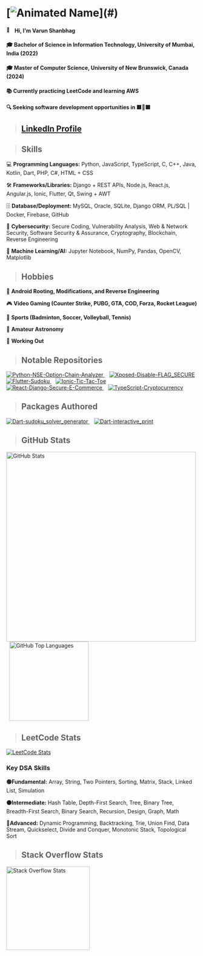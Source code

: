 # [![Animated Name](https://readme-typing-svg.herokuapp.com?font=Fira+Code&size=30&duration=3500&pause=1000&color=00B200&repeat=false&width=700&height=70&lines=Hello+World%2C+welcome+to+my+profile!)](#)

#### <a href="#"><img src="https://media.giphy.com/media/hvRJCLFzcasrR4ia7z/giphy.gif" width="15" alt="👋"></a>&nbsp; Hi, I'm Varun Shanbhag

#### 🎓 Bachelor of Science in Information Technology, University of Mumbai, India (2022)

#### 🎓 Master of Computer Science, University of New Brunswick, Canada (2024)

#### 📚 Currently practicing LeetCode and learning AWS

#### 🔍 Seeking software development opportunities in 🟥🍁🟥

> ## [LinkedIn Profile](https://www.linkedin.com/in/varun-shanbhag-858b94212/)

> ## Skills

💻 **Programming Languages:** Python, JavaScript, TypeScript, C, C++, Java, Kotlin, Dart, PHP, C#, HTML + CSS

🛠️ **Frameworks/Libraries:** Django + REST APIs, Node.js, React.js, Angular.js, Ionic, Flutter, Qt, Swing + AWT

🗄️ **Database/Deployment:** MySQL, Oracle, SQLite, Django ORM, PL/SQL | Docker, Firebase, GitHub

🔐 **Cybersecurity:** Secure Coding, Vulnerability Analysis, Web & Network Security, Software Security & Assurance,
Cryptography, Blockchain, Reverse Engineering

🤖 **Machine Learning/AI:** Jupyter Notebook, NumPy, Pandas, OpenCV, Matplotlib

> ## Hobbies

📱 **Android Rooting, Modifications, and Reverse Engineering**

🎮 **Video Gaming (Counter Strike, PUBG, GTA, COD, Forza, Rocket League)**

🏸 **Sports (Badminton, Soccer, Volleyball, Tennis)**

🔭 **Amateur Astronomy**

💪 **Working Out**

> ## Notable Repositories

<tr>
  <td style="text-align: center;width: 50%">
    <a href="https://github.com/VarunS2002/Python-NSE-Option-Chain-Analyzer">
      <img src="https://github-readme-stats.vercel.app/api/pin/?username=VarunS2002&repo=Python-NSE-Option-Chain-Analyzer&theme=dark" alt="Python-NSE-Option-Chain-Analyzer" />
    </a>
  </td> &nbsp;&nbsp;
  <td style="text-align: center;width: 50%">
    <a href="https://github.com/VarunS2002/Xposed-Disable-FLAG_SECURE">
      <img src="https://github-readme-stats.vercel.app/api/pin/?username=VarunS2002&repo=Xposed-Disable-FLAG_SECURE&theme=dark"  alt="Xposed-Disable-FLAG_SECURE" />
    </a>
  </td>
</tr>
<br />
<tr>
  <td style="text-align: center;width: 50%">
    <a href="https://github.com/VarunS2002/Flutter-Sudoku">
      <img src="https://github-readme-stats.vercel.app/api/pin/?username=VarunS2002&repo=Flutter-Sudoku&theme=dark" alt="Flutter-Sudoku" />
    </a>
  </td> &nbsp;&nbsp;
  <td style="text-align: center;width: 50%">
    <a href="https://github.com/VarunS2002/Ionic-Tic-Tac-Toe">
      <img src="https://github-readme-stats.vercel.app/api/pin/?username=VarunS2002&repo=Ionic-Tic-Tac-Toe&theme=dark"  alt="Ionic-Tic-Tac-Toe" />
    </a>
  </td>
</tr>
<br />
<tr>
  <td style="text-align: center;width: 50%">
    <a href="https://github.com/VarunS2002/React-Django-Secure-E-Commerce">
      <img src="https://github-readme-stats.vercel.app/api/pin/?username=VarunS2002&repo=React-Django-Secure-E-Commerce&theme=dark" alt="React-Django-Secure-E-Commerce" />
    </a>
  </td> &nbsp;&nbsp;
  <td style="text-align: center;width: 50%">
    <a href="https://github.com/VarunS2002/TypeScript-Cryptocurrency">
      <img src="https://github-readme-stats.vercel.app/api/pin/?username=VarunS2002&repo=TypeScript-Cryptocurrency&theme=dark" alt="TypeScript-Cryptocurrency" />
    </a>
  </td>
</tr>

> ## Packages Authored

<tr>
  <td style="text-align: center;width: 50%">
    <a href="https://github.com/VarunS2002/Dart-sudoku_solver_generator">
      <img src="https://github-readme-stats.vercel.app/api/pin/?username=VarunS2002&repo=Dart-sudoku_solver_generator&theme=dark" alt="Dart-sudoku_solver_generator" />
    </a>
  </td> &nbsp;&nbsp;
  <td style="text-align: center;width: 50%">
    <a href="https://github.com/VarunS2002/Dart-interactive_print">
      <img src="https://github-readme-stats.vercel.app/api/pin/?username=VarunS2002&repo=Dart-interactive_print&theme=dark" alt="Dart-interactive_print" />
    </a>
  </td>
</tr>

> ## GitHub Stats

<tr>
  <td style="text-align: center;width: 50%">
    <a href="https://github.com/VarunS2002">
      <img src="https://github-readme-stats.vercel.app/api?username=VarunS2002&show_icons=true&theme=dark&include_all_commits=true&hide=contribs&rank_icon=percentile&ring_color=73F290&line_height=30&custom_title=VarunS2002%20" alt="GitHub Stats" width="500px">
    </a>
  </td> &nbsp;
  <td style="text-align: center;width: 50%">
    <a href="https://github.com/VarunS2002">
      <img src="https://github-readme-stats.vercel.app/api/top-langs/?username=VarunS2002&layout=compact&langs_count=10&hide=cmake,css,scss,processing&theme=dark" alt="GitHub Top Languages" height="209px">
    </a>
  </td>
</tr>

> ## LeetCode Stats

[![LeetCode Stats](https://leetcard.jacoblin.cool/VarunS2002?theme=dark&font=Roboto%20Flex&hide=ranking)](https://leetcode.com/u/VarunS2002/)

### Key DSA Skills

**🟢Fundamental:** Array, String, Two Pointers, Sorting, Matrix, Stack, Linked List, Simulation

**🟠Intermediate:** Hash Table, Depth-First Search, Tree, Binary Tree, Breadth-First Search, Binary Search, Recursion,
Design, Graph, Math

**🔴Advanced:** Dynamic Programming, Backtracking, Trie, Union Find, Data Stream, Quickselect, Divide and Conquer,
Monotonic Stack, Topological Sort

> ## Stack Overflow Stats

<a href="https://stackoverflow.com/users/13978447/VarunS2002">
  <img height="220" src="https://so-stats.vercel.app/api?user=13978447" alt="Stack Overflow Stats"/>
</a>
